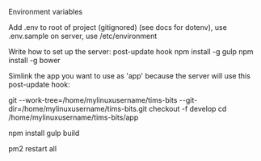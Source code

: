 Environment variables

Add .env to root of project (gitignored) (see docs for dotenv), 
use .env.sample
on server, use /etc/environment





Write how to set up the server:
post-update hook
npm install -g gulp
npm install -g bower

Simlink the app you want to use as 'app' because the server will
use this post-update hook:

git --work-tree=/home/mylinuxusername/tims-bits 
--git-dir=/home/mylinuxusername/tims-bits.git checkout -f develop
cd /home/mylinuxusername/tims-bits/app

npm install
gulp build

pm2 restart all